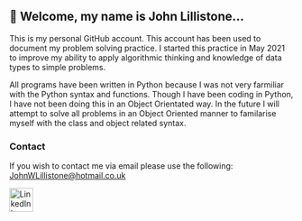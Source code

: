 ## 👋 Welcome, my name is John Lillistone...

This is my personal GitHub account. This account has been used to document my problem solving practice. I started this practice in May 2021 to improve my
ability to apply algorithmic thinking and knowledge of data types to simple problems. 

All programs have been written in Python because I was not very farmiliar with the Python syntax and functions. Though I have been coding in Python, I have
not been doing this in an Object Orientated way. In the future I will attempt to solve all problems in an Object Oriented manner to familarise myself with
the class and object related syntax.

### Contact
If you wish to contact me via email please use the following: JohnWLillistone@hotmail.co.uk

<a href="https://www.linkedin.com/in/john-lillistone-851454206/"><img src="https://cdn.jsdelivr.net/npm/simple-icons@v3/icons/linkedin.svg" alt="LinkedIn Icon" width="42px"></a>
